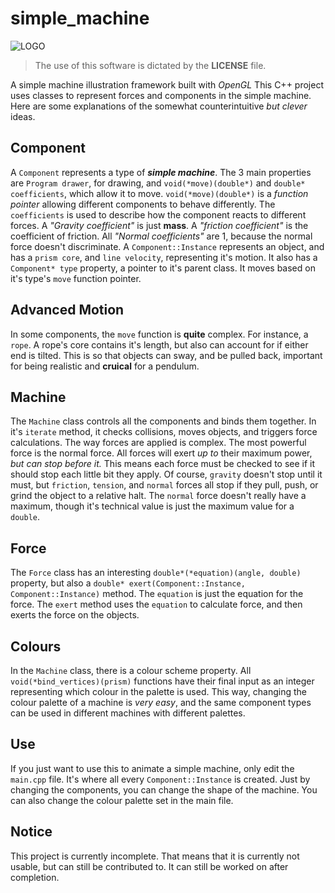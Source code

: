 # simple_machine
![LOGO](http://www.zacharycormack.net/wp-content/uploads/2019/01/Logo2-1-300x179.png "zacharycormack.net")

> The use of this software is dictated by the __LICENSE__ file.

A simple machine illustration framework built with _OpenGL_
This C++ project uses classes to represent forces and components in the simple machine.
Here are some explanations of the somewhat counterintuitive *but clever* ideas.

## Component
A `Component` represents a type of ***simple machine***.
The 3 main properties are `Program drawer`, for drawing, and `void(*move)(double*)` and `double* coefficients`, which allow it to move.
`void(*move)(double*)` is a *function pointer* allowing different components to behave differently.
The `coefficients` is used to describe how the component reacts to different forces.
A *"Gravity coefficient"* is just **mass**. A *"friction coefficient"* is the coefficient of friction. All *"Normal coefficients"* are 1, because the normal force doesn't discriminate.
A `Component::Instance` represents an object, and has a `prism core`, and `line velocity`, representing it's motion.
It also has a `Component* type` property, a pointer to it's parent class. It moves based on it's type's `move` function pointer.

## Advanced Motion
In some components, the `move` function is **quite** complex.
For instance, a `rope`. A rope's core contains it's length, but also can account for if either end is tilted.
This is so that objects can sway, and be pulled back, important for being realistic and **cruical** for a pendulum.

## Machine
The `Machine` class controls all the components and binds them together.
In it's `iterate` method, it checks collisions, moves objects, and triggers force calculations.
The way forces are applied is complex. The most powerful force is the normal force. All forces will exert *up to* their maximum power, *but can stop before it.*
This means each force must be checked to see if it should stop each little bit they apply.
Of course, `gravity` doesn't stop until it must, but `friction`, `tension`, and `normal` forces all stop if they pull, push, or grind the object to a relative halt.
The `normal` force doesn't really have a maximum, though it's technical value is just the maximum value for a `double`.

## Force
The `Force` class has an interesting `double*(*equation)(angle, double)` property, but also a `double* exert(Component::Instance, Component::Instance)` method.
The `equation` is just the equation for the force.
The `exert` method uses the `equation` to calculate force, and then exerts the force on the objects.

## Colours
In the `Machine` class, there is a colour scheme property. All `void(*bind_vertices)(prism)` functions have their final input as an integer representing which colour in the palette is used. This way, changing the colour palette of a machine is *very easy*, and the same component types can be used in different machines with different palettes.

## Use
If you just want to use this to animate a simple machine, only edit the `main.cpp` file. It's where all every `Component::Instance` is created.
Just by changing the components, you can change the shape of the machine. You can also change the colour palette set in the main file.

## Notice
This project is currently incomplete. That means that it is currently not usable, but can still be contributed to. It can still be worked on after completion.
